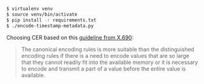 ```Bash
$ virtualenv venv
$ source venv/bin/activate
$ pip install -r requirements.txt
$ ./encode-timestamp-metadata.py
```

Choosing CER based on this [guideline from X.690](https://en.wikipedia.org/wiki/X.690#BER.2C_CER_and_DER_compared):

> The canonical encoding rules is more suitable than the distinguished encoding
> rules if there is a need to encode values that are so large that they cannot
> readily fit into the available memory or it is necessary to encode and
> transmit a part of a value before the entire value is available.
